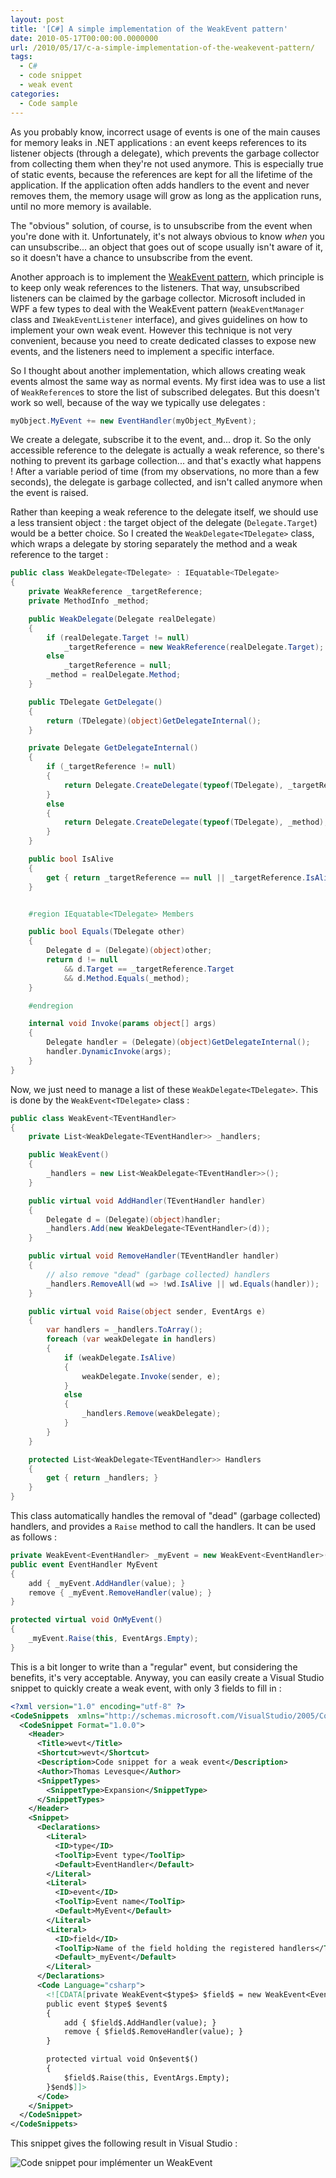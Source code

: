```yaml
---
layout: post
title: '[C#] A simple implementation of the WeakEvent pattern'
date: 2010-05-17T00:00:00.0000000
url: /2010/05/17/c-a-simple-implementation-of-the-weakevent-pattern/
tags:
  - C#
  - code snippet
  - weak event
categories:
  - Code sample
---
```


As you probably know, incorrect usage of events is one of the main causes for memory leaks in .NET applications : an event keeps references to its listener objects (through a delegate), which prevents the garbage collector from collecting them when they're not used anymore. This is especially true of static events, because the references are kept for all the lifetime of the application. If the application often adds handlers to the event and never removes them, the memory usage will grow as long as the application runs, until no more memory is available.

The "obvious" solution, of course, is to unsubscribe from the event when you're done with it. Unfortunately, it's not always obvious to know *when* you can unsubscribe... an object that goes out of scope usually isn't aware of it, so it doesn't have a chance to unsubscribe from the event.

Another approach is to implement the [WeakEvent pattern](http://msdn.microsoft.com/en-us/library/aa970850.aspx), which principle is to keep only weak references to the listeners. That way, unsubscribed listeners can be claimed by the garbage collector. Microsoft included in WPF a few types to deal with the WeakEvent pattern (`WeakEventManager` class and `IWeakEventListener` interface), and gives guidelines on how to implement your own weak event. However this technique is not very convenient, because you need to create dedicated classes to expose new events, and the listeners need to implement a specific interface.

So I thought about another implementation, which allows creating weak events almost the same way as normal events. My first idea was to use a list of `WeakReference`s to store the list of subscribed delegates. But this doesn't work so well, because of the way we typically use delegates :

```csharp
myObject.MyEvent += new EventHandler(myObject_MyEvent);
```

We create a delegate, subscribe it to the event, and... drop it. So the only accessible reference to the delegate is actually a weak reference, so there's nothing to prevent its garbage collection... and that's exactly what happens ! After a variable period of time (from my observations, no more than a few seconds), the delegate is garbage collected, and isn't called anymore when the event is raised.

Rather than keeping a weak reference to the delegate itself, we should use a less transient object : the target object of the delegate (`Delegate.Target`) would be a better choice. So I created the `WeakDelegate<TDelegate>` class, which wraps a delegate by storing separately the method and a weak reference to the target :

```csharp
public class WeakDelegate<TDelegate> : IEquatable<TDelegate>
{
    private WeakReference _targetReference;
    private MethodInfo _method;

    public WeakDelegate(Delegate realDelegate)
    {
        if (realDelegate.Target != null)
            _targetReference = new WeakReference(realDelegate.Target);
        else
            _targetReference = null;
        _method = realDelegate.Method;
    }

    public TDelegate GetDelegate()
    {
        return (TDelegate)(object)GetDelegateInternal();
    }

    private Delegate GetDelegateInternal()
    {
        if (_targetReference != null)
        {
            return Delegate.CreateDelegate(typeof(TDelegate), _targetReference.Target, _method);
        }
        else
        {
            return Delegate.CreateDelegate(typeof(TDelegate), _method);
        }
    }

    public bool IsAlive
    {
        get { return _targetReference == null || _targetReference.IsAlive; }
    }


    #region IEquatable<TDelegate> Members

    public bool Equals(TDelegate other)
    {
        Delegate d = (Delegate)(object)other;
        return d != null
            && d.Target == _targetReference.Target
            && d.Method.Equals(_method);
    }

    #endregion

    internal void Invoke(params object[] args)
    {
        Delegate handler = (Delegate)(object)GetDelegateInternal();
        handler.DynamicInvoke(args);
    }
}
```

Now, we just need to manage a list of these `WeakDelegate<TDelegate>`. This is done by the `WeakEvent<TDelegate>` class :

```csharp
public class WeakEvent<TEventHandler>
{
    private List<WeakDelegate<TEventHandler>> _handlers;

    public WeakEvent()
    {
        _handlers = new List<WeakDelegate<TEventHandler>>();
    }

    public virtual void AddHandler(TEventHandler handler)
    {
        Delegate d = (Delegate)(object)handler;
        _handlers.Add(new WeakDelegate<TEventHandler>(d));
    }

    public virtual void RemoveHandler(TEventHandler handler)
    {
        // also remove "dead" (garbage collected) handlers
        _handlers.RemoveAll(wd => !wd.IsAlive || wd.Equals(handler));
    }

    public virtual void Raise(object sender, EventArgs e)
    {
        var handlers = _handlers.ToArray();
        foreach (var weakDelegate in handlers)
        {
            if (weakDelegate.IsAlive)
            {
                weakDelegate.Invoke(sender, e);
            }
            else
            {
                _handlers.Remove(weakDelegate);
            }
        }
    }

    protected List<WeakDelegate<TEventHandler>> Handlers
    {
        get { return _handlers; }
    }
}
```

This class automatically handles the removal of "dead" (garbage collected) handlers, and provides a `Raise` method to call the handlers. It can be used as follows :

```csharp
private WeakEvent<EventHandler> _myEvent = new WeakEvent<EventHandler>();
public event EventHandler MyEvent
{
    add { _myEvent.AddHandler(value); }
    remove { _myEvent.RemoveHandler(value); }
}

protected virtual void OnMyEvent()
{
    _myEvent.Raise(this, EventArgs.Empty);
}
```

This is a bit longer to write than a "regular" event, but considering the benefits, it's very acceptable. Anyway, you can easily create a Visual Studio snippet to quickly create a weak event, with only 3 fields to fill in :

```xml
<?xml version="1.0" encoding="utf-8" ?>
<CodeSnippets  xmlns="http://schemas.microsoft.com/VisualStudio/2005/CodeSnippet">
  <CodeSnippet Format="1.0.0">
    <Header>
      <Title>wevt</Title>
      <Shortcut>wevt</Shortcut>
      <Description>Code snippet for a weak event</Description>
      <Author>Thomas Levesque</Author>
      <SnippetTypes>
        <SnippetType>Expansion</SnippetType>
      </SnippetTypes>
    </Header>
    <Snippet>
      <Declarations>
        <Literal>
          <ID>type</ID>
          <ToolTip>Event type</ToolTip>
          <Default>EventHandler</Default>
        </Literal>
        <Literal>
          <ID>event</ID>
          <ToolTip>Event name</ToolTip>
          <Default>MyEvent</Default>
        </Literal>
        <Literal>
          <ID>field</ID>
          <ToolTip>Name of the field holding the registered handlers</ToolTip>
          <Default>_myEvent</Default>
        </Literal>
      </Declarations>
      <Code Language="csharp">
        <![CDATA[private WeakEvent<$type$> $field$ = new WeakEvent<EventHandler>();
        public event $type$ $event$
        {
            add { $field$.AddHandler(value); }
            remove { $field$.RemoveHandler(value); }
        }

        protected virtual void On$event$()
        {
            $field$.Raise(this, EventArgs.Empty);
        }$end$]]>
      </Code>
    </Snippet>
  </CodeSnippet>
</CodeSnippets>
```

This snippet gives the following result in Visual Studio :

![Code snippet pour implémenter un WeakEvent](screenshot_snippet_wevt.png)

